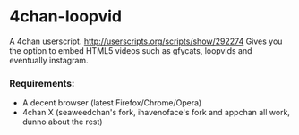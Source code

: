 4chan-loopvid
=============
A 4chan userscript. http://userscripts.org/scripts/show/292274
Gives you the option to embed HTML5 videos such as gfycats, loopvids and eventually instagram.

<h3>Requirements:</h3> 
<ul>
<li>A decent browser (latest Firefox/Chrome/Opera)</li>
<li>4chan X (seaweedchan's fork, ihavenoface's fork and appchan all work, dunno about the rest)</li>
</ul>
